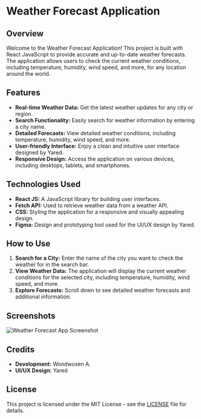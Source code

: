 # Weather Forecast Application

## Overview

Welcome to the Weather Forecast Application! This project is built with React JavaScript to provide accurate and up-to-date weather forecasts. The application allows users to check the current weather conditions, including temperature, humidity, wind speed, and more, for any location around the world.

## Features

- **Real-time Weather Data:** Get the latest weather updates for any city or region.
- **Search Functionality:** Easily search for weather information by entering a city name.
- **Detailed Forecasts:** View detailed weather conditions, including temperature, humidity, wind speed, and more.
- **User-friendly Interface:** Enjoy a clean and intuitive user interface designed by Yared.
- **Responsive Design:** Access the application on various devices, including desktops, tablets, and smartphones.

## Technologies Used

- **React JS:** A JavaScript library for building user interfaces.
- **Fetch API:** Used to retrieve weather data from a weather API.
- **CSS:** Styling the application for a responsive and visually appealing design.
- **Figma:** Design and prototyping tool used for the UI/UX design by Yared.

## How to Use

1. **Search for a City:** Enter the name of the city you want to check the weather for in the search bar.
2. **View Weather Data:** The application will display the current weather conditions for the selected city, including temperature, humidity, wind speed, and more.
3. **Explore Forecasts:** Scroll down to see detailed weather forecasts and additional information.

## Screenshots

![Weather Forecast App Screenshot](path/to/screenshot.png)

## Credits

- **Development:** Wondwosen A.
- **UI/UX Design:** Yared

## License

This project is licensed under the MIT License - see the [LICENSE](LICENSE) file for details.
